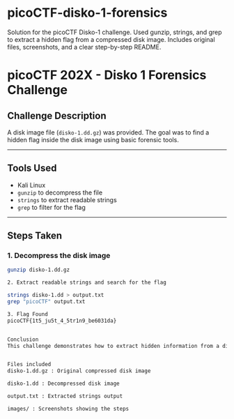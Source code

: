 # picoCTF-disko-1-forensics
Solution for the picoCTF Disko-1 challenge. Used gunzip, strings, and grep to extract a hidden flag from a compressed disk image. Includes original files, screenshots, and a clear step-by-step README.

# picoCTF 202X - Disko 1 Forensics Challenge

## Challenge Description
A disk image file (`disko-1.dd.gz`) was provided. The goal was to find a hidden flag inside the disk image using basic forensic tools.

---

## Tools Used
- Kali Linux
- `gunzip` to decompress the file
- `strings` to extract readable strings
- `grep` to filter for the flag

---

## Steps Taken

### 1. Decompress the disk image
```bash
gunzip disko-1.dd.gz

2. Extract readable strings and search for the flag

strings disko-1.dd > output.txt
grep "picoCTF" output.txt

3. Flag Found
picoCTF{1t5_ju5t_4_5tr1n9_be6031da}


Conclusion
This challenge demonstrates how to extract hidden information from a disk image using simple command-line tools, a fundamental forensic skill.


Files included
disko-1.dd.gz : Original compressed disk image

disko-1.dd : Decompressed disk image

output.txt : Extracted strings output

images/ : Screenshots showing the steps
